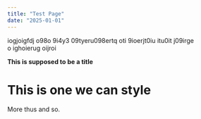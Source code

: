```yaml
---
title: "Test Page"
date: "2025-01-01"
---
```

iogjoigfdj  o98o 9i4y3 09tyeru098ertq
oti 9ioerjt0iu 
 itu0it j09irge \
 o ighoierug oijroi 

 **This is supposed to be a title**

 <h1 class="test1">This is one we can style</h1>
More thus and so.